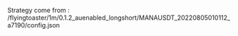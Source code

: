 Strategy come from : /flyingtoaster/1m/0.1.2_auenabled_longshort/MANAUSDT_20220805010112_a7190/config.json